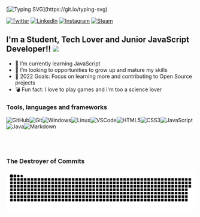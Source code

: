 [![Typing SVG](https://readme-typing-svg.herokuapp.com?color=BF22F7&center=true&lines=Hello%2C+my+name+is+Liebenael!;Welcome+to+my+profile!)](https://git.io/typing-svg)

[![Twitter](https://img.shields.io/badge/Twitter-1DA1F2?style=for-the-badge&logo=twitter&logoColor=white)](https://twitter.com/neryathdev)
[![LinkedIn](https://img.shields.io/badge/LinkedIn-0077B5?style=for-the-badge&logo=linkedin&logoColor=white)](https://www.linkedin.com/in/neryathdev/)
[![Instagram](https://img.shields.io/badge/Instagram-E4405F?style=for-the-badge&logo=instagram&logoColor=white)](https://www.instagram.com/neryathdev/)
[![Steam](https://img.shields.io/badge/Steam-000000?style=for-the-badge&logo=steam&logoColor=white)](https://steamcommunity.com/id/Neryath)


## I'm a Student, Tech Lover and Junior JavaScript Developer!! <img height="30" src="https://raw.githubusercontent.com/innng/innng/master/assets/kyubey.gif"/>

- 👾 I’m currently learning JavaScript
- 👻 I’m looking to opportunities to grow up and mature my skills
- 🤖 2022 Goals: Focus on learning more and contributing to Open Source projects
- 💣 Fun fact: I love to play games and i'm too a science lover

### Tools, languages and frameworks

<img align="left" alt="GitHub" src="https://img.shields.io/badge/github-%23121011.svg?style=for-the-badge&logo=github&logoColor=white" />
<img align="left" alt="Git" src="https://img.shields.io/badge/git-%23F05033.svg?style=for-the-badge&logo=git&logoColor=white" />
<img align="left" alt="Windows" src="https://img.shields.io/badge/Windows-0078D6?style=for-the-badge&logo=windows&logoColor=white" />
<img align="left" alt="Linux" src="https://img.shields.io/badge/Linux-FCC624?style=for-the-badge&logo=linux&logoColor=black" />
<img align="left" alt="VSCode" src="https://img.shields.io/badge/Visual%20Studio%20Code-0078d7.svg?style=for-the-badge&logo=visual-studio-code&logoColor=white" />
<img align="left" alt="HTML5" src="https://img.shields.io/badge/HTML5-E34F26?style=for-the-badge&logo=html5&logoColor=white" />
<img align="left" alt="CSS3" src="https://img.shields.io/badge/CSS3-1572B6?style=for-the-badge&logo=css3&logoColor=white" />
<img align="left" alt="JavaScript" src="https://img.shields.io/badge/JavaScript-323330?style=for-the-badge&logo=javascript&logoColor=F7DF1E" />
<img align="left" alt="Java" src="https://img.shields.io/badge/java-%23ED8B00.svg?style=for-the-badge&logo=java&logoColor=white" />
<img align="left" alt="Markdown" src="https://img.shields.io/badge/Markdown-000000?style=for-the-badge&logo=markdown&logoColor=white" />

<br><br><br><br><br>


### The Destroyer of Commits

![Snake animation](https://github.com/neryath/neryath/blob/output/github-contribution-grid-snake.svg)  




